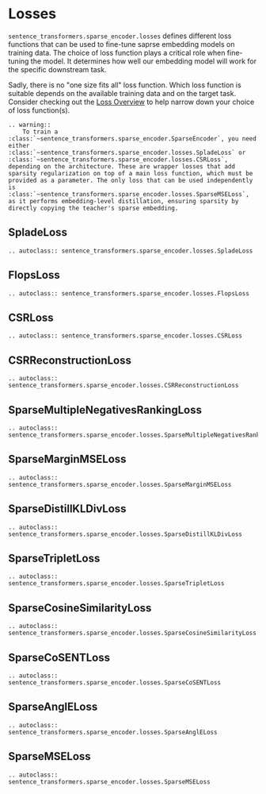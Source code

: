 # Losses

`sentence_transformers.sparse_encoder.losses` defines different loss functions that can be used to fine-tune saprse embedding models on training data. The choice of loss function plays a critical role when fine-tuning the model. It determines how well our embedding model will work for the specific downstream task.

Sadly, there is no "one size fits all" loss function. Which loss function is suitable depends on the available training data and on the target task. Consider checking out the [Loss Overview](../../sparse_encoder/loss_overview.md) to help narrow down your choice of loss function(s).

```{eval-rst}
.. warning:: 
    To train a :class:`~sentence_transformers.sparse_encoder.SparseEncoder`, you need either :class:`~sentence_transformers.sparse_encoder.losses.SpladeLoss` or :class:`~sentence_transformers.sparse_encoder.losses.CSRLoss`, depending on the architecture. These are wrapper losses that add sparsity regularization on top of a main loss function, which must be provided as a parameter. The only loss that can be used independently is :class:`~sentence_transformers.sparse_encoder.losses.SparseMSELoss`, as it performs embedding-level distillation, ensuring sparsity by directly copying the teacher's sparse embedding.

```

## SpladeLoss
```{eval-rst}
.. autoclass:: sentence_transformers.sparse_encoder.losses.SpladeLoss
```

## FlopsLoss
```{eval-rst}
.. autoclass:: sentence_transformers.sparse_encoder.losses.FlopsLoss
```

## CSRLoss

```{eval-rst}
.. autoclass:: sentence_transformers.sparse_encoder.losses.CSRLoss
```

## CSRReconstructionLoss

```{eval-rst}
.. autoclass:: sentence_transformers.sparse_encoder.losses.CSRReconstructionLoss
```

## SparseMultipleNegativesRankingLoss
```{eval-rst}
.. autoclass:: sentence_transformers.sparse_encoder.losses.SparseMultipleNegativesRankingLoss
```

## SparseMarginMSELoss
```{eval-rst}
.. autoclass:: sentence_transformers.sparse_encoder.losses.SparseMarginMSELoss
```

## SparseDistillKLDivLoss
```{eval-rst}
.. autoclass:: sentence_transformers.sparse_encoder.losses.SparseDistillKLDivLoss
``` 

## SparseTripletLoss
```{eval-rst}
.. autoclass:: sentence_transformers.sparse_encoder.losses.SparseTripletLoss
```

## SparseCosineSimilarityLoss
```{eval-rst}
.. autoclass:: sentence_transformers.sparse_encoder.losses.SparseCosineSimilarityLoss
```

## SparseCoSENTLoss
```{eval-rst}
.. autoclass:: sentence_transformers.sparse_encoder.losses.SparseCoSENTLoss
```

## SparseAnglELoss
```{eval-rst}
.. autoclass:: sentence_transformers.sparse_encoder.losses.SparseAnglELoss
```

## SparseMSELoss
```{eval-rst}
.. autoclass:: sentence_transformers.sparse_encoder.losses.SparseMSELoss
```
